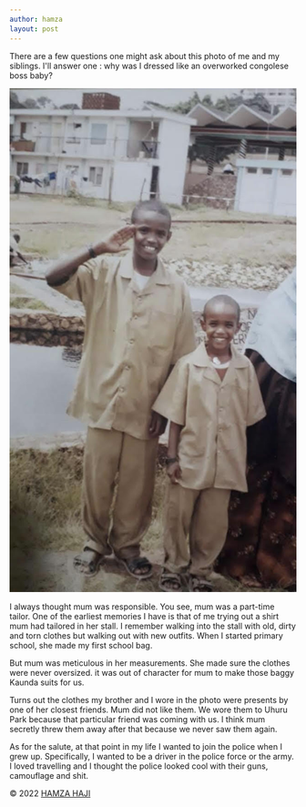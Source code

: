 ```yaml
---
author: hamza
layout: post
---
```

There are a few questions one might ask about
this photo of me and my siblings. I'll answer
one : why was I dressed like an overworked congolese boss baby? 

![congolese_kaunda](/assets/images/kaunda.jpg)

I always thought mum was responsible. 
You see, mum was a part-time tailor. One of the 
earliest memories I have is that of me
trying out a shirt mum had tailored in her
stall. I remember walking into the stall with old,
dirty and torn clothes but walking out with new outfits. 
When I started primary school, she made
my first school bag. 

But mum was meticulous in her
measurements. She made sure the clothes were
never oversized. it was out of character for mum to 
make those baggy Kaunda suits for us.

Turns out the clothes my brother and I wore in
the photo were presents by one of her closest
friends. Mum did not like them. We wore them to
Uhuru Park because that particular friend was
coming with us. I think mum secretly threw them
away after that because we never saw them
again. 

As for the salute, at that point in my life I wanted
to join the police when I grew up. Specifically, I
wanted to be a driver in the police force or the army. I loved
travelling and I thought the police looked cool with
their guns, camouflage and shit. 


© 2022 <a class="small" href="/">HAMZA HAJI</a>

